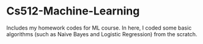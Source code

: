 # Cs512-Machine-Learning
Includes my homework codes for ML course. In here, I coded some basic algorithms (such as Naive Bayes and Logistic Regression) from the scratch.
